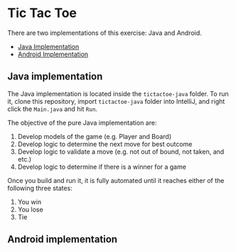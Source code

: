 Tic Tac Toe
===========
There are two implementations of this exercise: Java and Android.

* [Java Implementation](#java-implementation)
* [Android Implementation](#android-implementation)

## Java implementation
The Java implementation is located inside the `tictactoe-java` folder.  To run it, clone this repository, import `tictactoe-java` folder into IntelliJ, and right click the `Main.java` and hit `Run`.

The objective of the pure Java implementation are:

1. Develop models of the game (e.g. Player and Board)
2. Develop logic to determine the next move for best outcome
3. Develop logic to validate a move (e.g. not out of bound, not taken, and etc.)
4. Develop logic to determine if there is a winner for a game

Once you build and run it, it is fully automated until it reaches either of the following three states: 

1. You win 
2. You lose
3. Tie



## Android implementation